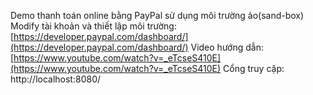 Demo thanh toán online bằng PayPal sử dụng môi trường ảo(sand-box)
Modify tài khoản và thiết lập môi trường: [https://developer.paypal.com/dashboard/](https://developer.paypal.com/dashboard/)
Video hướng dẫn: [https://www.youtube.com/watch?v=_eTcseS410E](https://www.youtube.com/watch?v=_eTcseS410E)
Cổng truy cập: http://localhost:8080/
